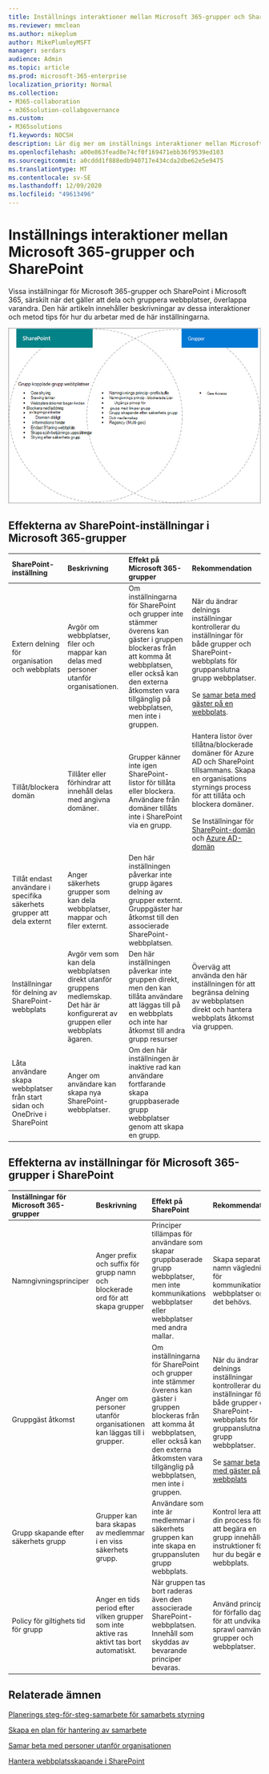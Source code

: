 ```yaml
---
title: Inställnings interaktioner mellan Microsoft 365-grupper och SharePoint
ms.reviewer: mmclean
ms.author: mikeplum
author: MikePlumleyMSFT
manager: serdars
audience: Admin
ms.topic: article
ms.prod: microsoft-365-enterprise
localization_priority: Normal
ms.collection:
- M365-collaboration
- m365solution-collabgovernance
ms.custom:
- M365solutions
f1.keywords: NOCSH
description: Lär dig mer om inställnings interaktioner mellan Microsoft 365-grupper och SharePoint
ms.openlocfilehash: a00e863fead8e74cf0f169471ebb36f9539ed103
ms.sourcegitcommit: a0cddd1f888edb940717e434cda2dbe62e5e9475
ms.translationtype: MT
ms.contentlocale: sv-SE
ms.lasthandoff: 12/09/2020
ms.locfileid: "49613496"
---
```

# <a name="settings-interactions-between-microsoft-365-groups-and-sharepoint"></a>Inställnings interaktioner mellan Microsoft 365-grupper och SharePoint

Vissa inställningar för Microsoft 365-grupper och SharePoint i Microsoft 365, särskilt när det gäller att dela och gruppera webbplatser, överlappa varandra. Den här artikeln innehåller beskrivningar av dessa interaktioner och metod tips för hur du arbetar med de här inställningarna.

![Venndiagram för SharePoint-, Yammer-och Group-funktioner](../media/groups-sharepoint-venn.png)

## <a name="the-effects-of-sharepoint-settings-on-microsoft-365-groups"></a>Effekterna av SharePoint-inställningar i Microsoft 365-grupper

|SharePoint-inställning|Beskrivning|Effekt på Microsoft 365-grupper|Rekommendation|
|:-----------------|:----------|:-----------------------------|:-------------|
|Extern delning för organisation och webbplats|Avgör om webbplatser, filer och mappar kan delas med personer utanför organisationen.|Om inställningarna för SharePoint och grupper inte stämmer överens kan gäster i gruppen blockeras från att komma åt webbplatsen, eller också kan den externa åtkomsten vara tillgänglig på webbplatsen, men inte i gruppen.|När du ändrar delnings inställningar kontrollerar du inställningar för både grupper och SharePoint-webbplats för gruppanslutna grupp webbplatser.<br><br>Se [samar beta med gäster på en webbplats](https://docs.microsoft.com/microsoft-365/solutions/collaborate-in-site).|
|Tillåt/blockera domän|Tillåter eller förhindrar att innehåll delas med angivna domäner.|Grupper känner inte igen SharePoint-listor för tillåta eller blockera. Användare från domäner tillåts inte i SharePoint via en grupp.|Hantera listor över tillåtna/blockerade domäner för Azure AD och SharePoint tillsammans. Skapa en organisations styrnings process för att tillåta och blockera domäner.<br><br>Se Inställningar för [SharePoint-domän](https://docs.microsoft.com/sharepoint/restricted-domains-sharing) och [Azure AD-domän](https://docs.microsoft.com/azure/active-directory/b2b/allow-deny-list)|
|Tillåt endast användare i specifika säkerhets grupper att dela externt|Anger säkerhets grupper som kan dela webbplatser, mappar och filer externt.|Den här inställningen påverkar inte grupp ägares delning av grupper externt. Gruppgäster har åtkomst till den associerade SharePoint-webbplatsen.||
|Inställningar för delning av SharePoint-webbplats|Avgör vem som kan dela webbplatsen direkt utanför gruppens medlemskap. Det här är konfigurerat av gruppen eller webbplats ägaren.|Den här inställningen påverkar inte gruppen direkt, men den kan tillåta användare att läggas till på en webbplats och inte har åtkomst till andra grupp resurser|Överväg att använda den här inställningen för att begränsa delning av webbplatsen direkt och hantera webbplats åtkomst via gruppen.|
|Låta användare skapa webbplatser från start sidan och OneDrive i SharePoint|Anger om användare kan skapa nya SharePoint-webbplatser.|Om den här inställningen är inaktive rad kan användare fortfarande skapa gruppbaserade grupp webbplatser genom att skapa en grupp.||

## <a name="the-effects-of-microsoft-365-groups-setting-on-sharepoint"></a>Effekterna av inställningar för Microsoft 365-grupper i SharePoint

|Inställningar för Microsoft 365-grupper|Beskrivning|Effekt på SharePoint|Rekommendation|
|:---------------------------|:----------|:-------------------|:-------------|
|Namngivningsprinciper|Anger prefix och suffix för grupp namn och blockerade ord för att skapa grupper|Principer tillämpas för användare som skapar gruppbaserade grupp webbplatser, men inte kommunikations webbplatser eller webbplatser med andra mallar.|Skapa separata namn vägledning för kommunikations webbplatser om det behövs.|
|Gruppgäst åtkomst|Anger om personer utanför organisationen kan läggas till i grupper.|Om inställningarna för SharePoint och grupper inte stämmer överens kan gäster i gruppen blockeras från att komma åt webbplatsen, eller också kan den externa åtkomsten vara tillgänglig på webbplatsen, men inte i gruppen.|När du ändrar delnings inställningar kontrollerar du inställningar för både grupper och SharePoint-webbplats för gruppanslutna grupp webbplatser.<br><br>Se [samar beta med gäster på en webbplats](https://docs.microsoft.com/microsoft-365/solutions/collaborate-in-site)|
|Grupp skapande efter säkerhets grupp|Grupper kan bara skapas av medlemmar i en viss säkerhets grupp.|Användare som inte är medlemmar i säkerhets gruppen kan inte skapa en gruppansluten grupp webbplats.|Kontrol lera att din process för att begära en grupp innehåller instruktioner för hur du begär en webbplats.|
|Policy för giltighets tid för grupp|Anger en tids period efter vilken grupper som inte aktive ras aktivt tas bort automatiskt.|När gruppen tas bort raderas även den associerade SharePoint-webbplatsen. Innehåll som skyddas av bevarande principer bevaras.|Använd principer för förfallo dag för att undvika sprawl oanvända grupper och webbplatser.|

## <a name="related-topics"></a>Relaterade ämnen

[Planerings steg-för-steg-samarbete för samarbets styrning](collaboration-governance-overview.md#collaboration-governance-planning-step-by-step)

[Skapa en plan för hantering av samarbete](collaboration-governance-first.md)

[Samar beta med personer utanför organisationen](https://docs.microsoft.com/microsoft-365/solutions/collaborate-with-people-outside-your-organization)

[Hantera webbplatsskapande i SharePoint](https://docs.microsoft.com/sharepoint/manage-site-creation)